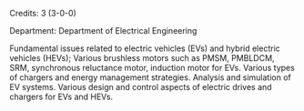 Credits: 3 (3-0-0)

Department: Department of Electrical Engineering

Fundamental issues related to electric vehicles (EVs) and hybrid electric vehicles (HEVs); Various brushless motors such as PMSM, PMBLDCM, SRM, synchronous reluctance motor, induction motor for EVs. Various types of chargers and energy management strategies. Analysis and simulation of EV systems. Various design and control aspects of electric drives and chargers for EVs and HEVs.